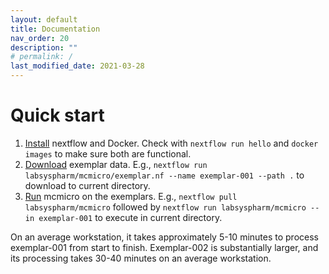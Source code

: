 ```yaml
---
layout: default
title: Documentation
nav_order: 20
description: ""
# permalink: /
last_modified_date: 2021-03-28
---
```


# Quick start

1. [Install](http://mcmicro.org/installation.html) nextflow and Docker. Check with `nextflow run hello` and `docker images` to make sure both are functional.
3. [Download](http://mcmicro.org/installation.html#exemplar-data) exemplar data. E.g., `nextflow run labsyspharm/mcmicro/exemplar.nf --name exemplar-001 --path .` to download to current directory.
4. [Run](http://mcmicro.org/running-mcmicro.html) mcmicro on the exemplars. E.g., `nextflow pull labsyspharm/mcmicro` followed by `nextflow run labsyspharm/mcmicro --in exemplar-001` to execute in current directory. 

On an average workstation, it takes approximately 5-10 minutes to process exemplar-001 from start to finish. Exemplar-002 is substantially larger, and its processing takes 30-40 minutes on an average workstation.

